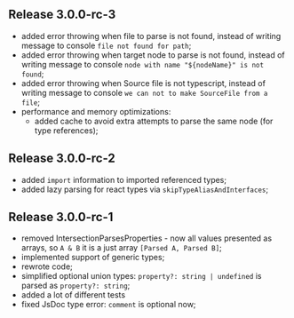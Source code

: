 ## Release 3.0.0-rc-3

* added error throwing when file to parse is not found, instead of writing message to console `file not found for path`;
* added error throwing when target node to parse is not found, instead of writing message to console `node with name "${nodeName}" is not found`;
* added error throwing when Source file is not typescript, instead of writing message to console `we can not to make SourceFile from a file`;
* performance and memory optimizations:
  * added cache to avoid extra attempts to parse the same node (for type references); 

## Release 3.0.0-rc-2

* added `import` information to imported referenced types;
* added lazy parsing for react types via `skipTypeAliasAndInterfaces`;

## Release 3.0.0-rc-1

* removed IntersectionParsesProperties - now all values presented as arrays, so `A & B` it is a just array `[Parsed A, Parsed B]`;
* implemented support of generic types;
* rewrote code;
* simplified optional union types: `property?: string | undefined` is parsed as `property?: string`;
* added a lot of different tests
* fixed JsDoc type error: `comment` is optional now;
